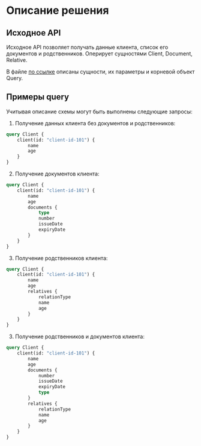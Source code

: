 # Описание решения

## Исходное API
Исходное API позволяет получать данные клиента, список его документов и родственников.
Оперирует сущностями Client, Document, Relative. 

В файле [по ссылке](client-info-api.graphql) описаны сущности, их параметры и корневой объект Query.

## Примеры query

Учитывая описание схемы могут быть выполнены следующие запросы:

1. Получение данных клиента без документов и родственников:
```graphql
query Client {
    client(id: "client-id-101") {
        name
        age
    }
}
```

2. Получение документов клиента:

```graphql
query Client {
    client(id: "client-id-101") {
        name
        age
        documents {
            type
            number
            issueDate
            expiryDate
        }
    }
}
```

3. Получение родственников клиента:

```graphql
query Client {
    client(id: "client-id-101") {
        name
        age
        relatives {
            relationType
            name
            age
        }
    }
}
```

3. Получение родственников и документов клиента:

```graphql
query Client {
    client(id: "client-id-101") {
        name
        age
        documents {
            number
            issueDate
            expiryDate
            type
        }
        relatives {
            relationType
            name
            age
        }
    }
}
```